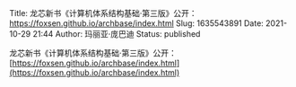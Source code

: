 Title: 龙芯新书《计算机体系结构基础·第三版》公开：https://foxsen.github.io/archbase/index.html
Slug: 1635543891
Date: 2021-10-29 21:44
Author: 玛丽亚·庞巴迪
Status: published

龙芯新书《计算机体系结构基础·第三版》公开：[https://foxsen.github.io/archbase/index.html](https://foxsen.github.io/archbase/index.html)
